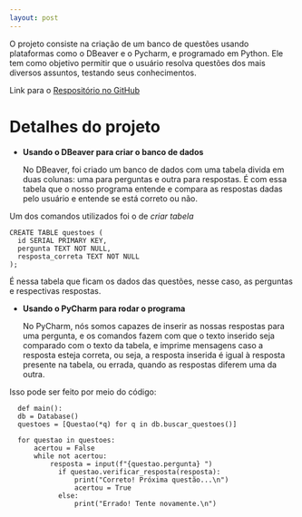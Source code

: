 ```yaml
---
layout: post
---
```


O projeto consiste na criação de um banco de questões usando plataformas como o DBeaver e o Pycharm, e programado em Python.
Ele tem como objetivo permitir que o usuário resolva questões dos mais diversos assuntos, testando seus conhecimentos.

Link para o [Respositório no GitHub](https://github.com/livianac/banco_de_questoes.git)

# Detalhes do projeto

- **Usando o DBeaver para criar o banco de dados**

  No DBeaver, foi criado um banco de dados com uma tabela divida em duas colunas: uma para perguntas e outra para respostas. É com essa tabela que o nosso programa entende e compara as respostas dadas pelo usuário e entende se está correto ou não.

Um dos comandos utilizados foi o de _criar tabela_

    CREATE TABLE questoes (
      id SERIAL PRIMARY KEY,
      pergunta TEXT NOT NULL,
      resposta_correta TEXT NOT NULL
    );

É nessa tabela que ficam os dados das questões, nesse caso, as perguntas e respectivas respostas.



- **Usando o PyCharm para rodar o programa**
  
  No PyCharm, nós somos capazes de inserir as nossas respostas para uma pergunta, e os comandos fazem com que o texto inserido seja comparado com o texto da tabela, e imprime mensagens caso a resposta esteja correta, ou seja, a resposta inserida é igual à resposta presente na tabela, ou errada, quando as respostas diferem uma da outra.
  
Isso pode ser feito por meio do código:

      def main():
      db = Database()
      questoes = [Questao(*q) for q in db.buscar_questoes()]
  
      for questao in questoes:
          acertou = False
          while not acertou:
              resposta = input(f"{questao.pergunta} ")
                if questao.verificar_resposta(resposta):
                    print("Correto! Próxima questão...\n")
                    acertou = True
                else:
                    print("Errado! Tente novamente.\n")
